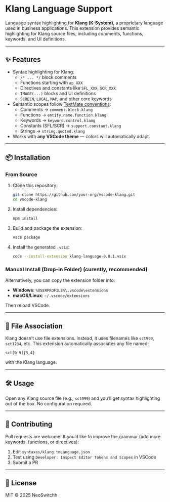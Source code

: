 # Klang Language Support

Language syntax highlighting for **Klang (K-System)**, a proprietary language used in business applications.
This extension provides semantic highlighting for Klang source files, including comments, functions, keywords, and UI definitions.

---

## ✨ Features

- Syntax highlighting for Klang:
  - `/* ... */` block comments
  - Functions starting with `ap_XXX`
  - Directives and constants like `SFL_XXX`, `SCR_XXX`
  - `IMAGE(...)` blocks and UI definitions
  - `SCREEN`, `LOCAL`, `MAP`, and other core keywords
- Semantic scopes follow [TextMate conventions](https://macromates.com/manual/en/language_grammars):
  - Comments → `comment.block.klang`
  - Functions → `entity.name.function.klang`
  - Keywords → `keyword.control.klang`
  - Constants (SFL/SCR) → `support.constant.klang`
  - Strings → `string.quoted.klang`
- Works with **any VSCode theme** — colors will automatically adapt.

---

## 📦 Installation

### From Source

1. Clone this repository:

   ```bash
   git clone https://github.com/your-org/vscode-klang.git
   cd vscode-klang
   ```

2. Install dependencies:

   ```bash
   npm install
   ```

3. Build and package the extension:

   ```bash
   vsce package
   ```

4. Install the generated `.vsix`:

   ```bash
   code --install-extension klang-language-0.0.1.vsix
   ```

### Manual Install (Drop-in Folder) (curently, recommended)

Alternatively, you can copy the extension folder into:

- **Windows**: `%USERPROFILE%\.vscode\extensions`
- **macOS/Linux**: `~/.vscode/extensions`

Then reload VSCode.

---

## 📂 File Association

Klang doesn’t use file extensions. Instead, it uses filenames like `sct999`, `sct1234`, etc.
This extension automatically associates any file named:

```
sct[0-9]{3,4}
```

with the Klang language.

---

## 🛠 Usage

Open any Klang source file (e.g., `sct999`) and you’ll get syntax highlighting out of the box.
No configuration required.

---

## 🤝 Contributing

Pull requests are welcome!
If you’d like to improve the grammar (add more keywords, functions, or directives):

1. Edit `syntaxes/klang.tmLanguage.json`
2. Test using `Developer: Inspect Editor Tokens and Scopes` in VSCode
3. Submit a PR

---

## 📜 License

MIT © 2025 NeoSwitchh

